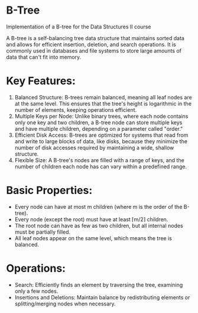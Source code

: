 # B-Tree
Implementation of a B-tree for the Data Structures II course

A B-tree is a self-balancing tree data structure that maintains sorted data and allows for efficient insertion, deletion, and search operations. It is commonly used in databases and file systems to store large amounts of data that can't fit into memory.

# Key Features: 
1. Balanced Structure: B-trees remain balanced, meaning all leaf nodes are at the same level. This ensures that the tree's height is logarithmic in the number of elements, keeping operations efficient.
2. Multiple Keys per Node: Unlike binary trees, where each node contains only one key and two children, a B-tree node can store multiple keys and have multiple children, depending on a parameter called "order."
3. Efficient Disk Access: B-trees are optimized for systems that read from and write to large blocks of data, like disks, because they minimize the number of disk accesses required by maintaining a wide, shallow structure.
4. Flexible Size: A B-tree's nodes are filled with a range of keys, and the number of children each node has can vary within a predefined range.

# Basic Properties:
- Every node can have at most m children (where m is the order of the B-tree).
- Every node (except the root) must have at least ⌈m/2⌉ children.
- The root node can have as few as two children, but all internal nodes must be partially filled.
- All leaf nodes appear on the same level, which means the tree is balanced.

# Operations:
- Search: Efficiently finds an element by traversing the tree, examining only a few nodes.
- Insertions and Deletions: Maintain balance by redistributing elements or splitting/merging nodes when necessary.
